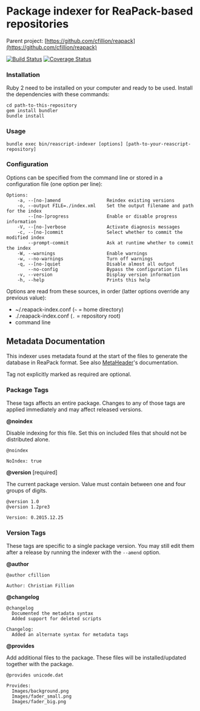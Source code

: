 # Package indexer for ReaPack-based repositories

Parent project: [https://github.com/cfillion/reapack](https://github.com/cfillion/reapack)

[![Build Status](https://travis-ci.org/cfillion/reapack-index.svg?branch=master)](https://travis-ci.org/cfillion/reapack-index)
[![Coverage Status](https://coveralls.io/repos/cfillion/reapack-index/badge.svg?branch=master&service=github)](https://coveralls.io/github/cfillion/reapack-index?branch=master)

### Installation

Ruby 2 need to be installed on your computer and ready to be used.
Install the dependencies with these commands:

```
cd path-to-this-repository
gem install bundler
bundle install
```

### Usage

```
bundle exec bin/reascript-indexer [options] [path-to-your-reascript-repository]
```

### Configuration

Options can be specified from the command line
or stored in a configuration file (one option per line):

```
Options:
    -a, --[no-]amend                 Reindex existing versions
    -o, --output FILE=./index.xml    Set the output filename and path for the index
        --[no-]progress              Enable or disable progress information
    -V, --[no-]verbose               Activate diagnosis messages
    -c, --[no-]commit                Select whether to commit the modified index
        --prompt-commit              Ask at runtime whether to commit the index
    -W, --warnings                   Enable warnings
    -w, --no-warnings                Turn off warnings
    -q, --[no-]quiet                 Disable almost all output
        --no-config                  Bypass the configuration files
    -v, --version                    Display version information
    -h, --help                       Prints this help
```

Options are read from these sources, in order
(latter options override any previous value):

- ~/.reapack-index.conf (`~` = home directory)
- ./.reapack-index.conf (`.` = repository root)
- command line

## Metadata Documentation

This indexer uses metadata found at the start of the files to generate the
database in ReaPack format.
See also [MetaHeader](https://github.com/cfillion/metaheader)'s documentation.

Tag not explicitly marked as required are optional.

### Package Tags

These tags affects an entire package. Changes to any of those tags are
applied immediately and may affect released versions.

**@noindex**

Disable indexing for this file. Set this on included files that
should not be distributed alone.

```
@noindex

NoIndex: true
```

**@version** [required]

The current package version.
Value must contain between one and four groups of digits.

```
@version 1.0
@version 1.2pre3

Version: 0.2015.12.25
```

### Version Tags

These tags are specific to a single package version. You may still edit them
after a release by running the indexer with the `--amend` option.

**@author**

```
@author cfillion

Author: Christian Fillion
```

**@changelog**

```
@changelog
  Documented the metadata syntax
  Added support for deleted scripts

Changelog:
  Added an alternate syntax for metadata tags
```

**@provides**

Add additional files to the package.
These files will be installed/updated together with the package.

```
@provides unicode.dat

Provides:
  Images/background.png
  Images/fader_small.png
  Images/fader_big.png
```
